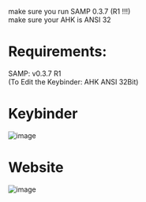 make sure you run SAMP 0.3.7 (R1 !!!)  
make sure your AHK is ANSI 32

# Requirements:
SAMP: v0.3.7 R1  
(To Edit the Keybinder: AHK ANSI 32Bit)

# Keybinder
![image](https://user-images.githubusercontent.com/31670615/137601590-051cf4e3-502b-4b7e-a1d6-6bb7ca37893f.png)

# Website
![image](https://user-images.githubusercontent.com/31670615/137601601-308fb1b3-df0b-4ac6-99b4-3af2b43c48d6.png)

